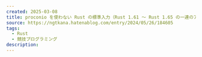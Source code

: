 ```yaml
---
created: 2025-03-08
title: proconio を使わない Rust の標準入力（Rust 1.61 ～ Rust 1.65 の一連のアップデートについて）
source: https://ngtkana.hatenablog.com/entry/2024/05/26/184605
tags:
  - Rust
  - 競技プログラミング
description:
---
```

